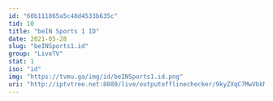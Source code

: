 ```yaml
---
id: "60b111865a5c48d4533b635c"
tid: 10
title: "beIN Sports 1 ID"
date: 2021-05-28
slug: "beINSports1.id"
group: "LiveTV"
stat: 1
iso: "id"
img: "https://tvmu.ga/img/id/beINSports1.id.png"
uri: "http://iptvtree.net:8080/live/outputofflinechecker/9kyZXqC7MwVbkMnJmf/165105.m3u8"
---
```

